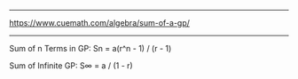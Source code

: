 *******
https://www.cuemath.com/algebra/sum-of-a-gp/
*******

Sum of n Terms in GP:
Sn = a(r^n - 1) / (r - 1)


Sum of Infinite GP: 
S∞ = a / (1 - r)